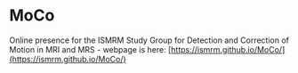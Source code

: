 # MoCo
Online presence for the ISMRM Study Group for Detection and Correction of Motion in MRI and MRS - webpage is here: [https://ismrm.github.io/MoCo/](https://ismrm.github.io/MoCo/)
